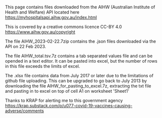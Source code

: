 This page contains files downloaded from the AIHW (Australian Institute of Health and Welfare) API located here https://myhospitalsapi.aihw.gov.au/index.html

This is covered by a creative commons licence CC-BY 4.0 https://www.aihw.gov.au/copyright

The file AIHW_2023-02-22.7zip contains the .json files downloaded via the API on 22 Feb 2023.

The file AIHW_total.tsv.7z contains a tab separated values file and can be opended in a text editor. It can be pasted into excel, but the number of rows in this file exceeds the limits of excel.

The .xlsx file contains data from July 2017 or later due to the limitations of github file uploading. This can be upgraded to go back to July 2013 by downloading the file AIHW_for_pasting_to_excel.7z, extracting the txt file and pasting in to excel on top of cell A1 on worksheet 'Sheet1'

Thanks to KRAP for alerting me to this government agency https://krap.substack.com/p/u077-covid-19-vaccines-causing-adverse/comments
